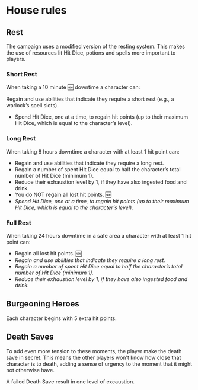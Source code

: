 # House rules


## Rest

The campaign uses a modified version of the resting
system. This makes the use of resources lit Hit Dice,
potions and spells more important to players.

### Short Rest
When taking a 10 minute 🆕 downtime a
character can:

Regain and use abilities that indicate they require a
short rest (e.g., a warlock’s spell slots).
- Spend Hit Dice, one at a time, to regain hit points (up to their maximum Hit Dice, which is equal to the character’s level).

### Long Rest
When taking 8 hours downtime a character
with at least 1 hit point can:
- Regain and use abilities that indicate they require a long rest.
- Regain a number of spent Hit Dice equal to half the character’s total number of Hit Dice (minimum 1).
- Reduce their exhaustion level by 1, if they have also ingested food and drink.
- You do NOT regain all lost hit points. 🆕
- _Spend Hit Dice, one at a time, to regain hit points (up to their maximum Hit Dice, which is equal to the character’s level)._

### Full Rest
When taking 24 hours downtime in a safe
area a character with at least 1 hit point can:
- Regain all lost hit points. 🆕
- _Regain and use abilities that indicate they require a long rest._
- _Regain a number of spent Hit Dice equal to half the character’s total number of Hit Dice (minimum 1)._
- _Reduce their exhaustion level by 1, if they have also ingested food and drink._


## Burgeoning Heroes
Each character begins with 5 extra hit points.

## Death Saves
To add even more tension to these moments, the player
make the death save in secret. This means the other
players won't know how close that character is to death,
adding a sense of urgency to the moment that it might
not otherwise have.

A failed Death Save result in one level of excaustion.
